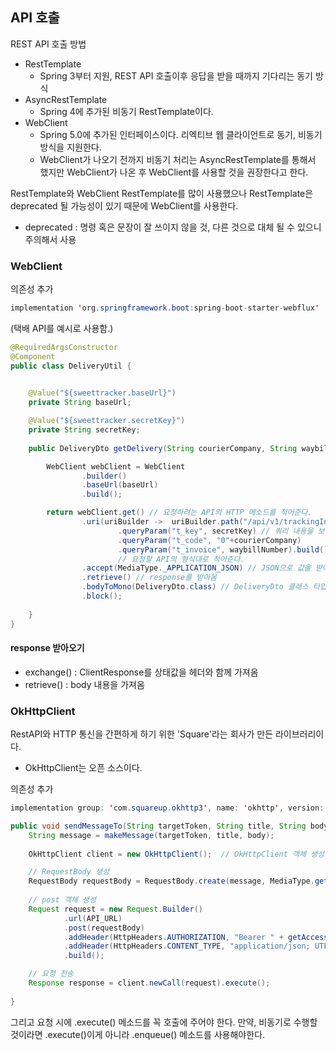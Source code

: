 ## API 호출

REST API 호출 방법
-  RestTemplate
    -  Spring 3부터 지원, REST API 호출이후 응답을 받을 때까지 기다리는 동기 방식
-  AsyncRestTemplate
    -  Spring 4에 추가된 비동기 RestTemplate이다.
-  WebClient
    - Spring 5.0에 추가된 인터페이스이다. 리엑티브 웹 클라이언트로 동기, 비동기 방식을 지원한다.
    - WebClient가 나오기 전까지 비동기 처리는 AsyncRestTemplate를 통해서 했지만 WebClient가 나온 후 WebClient를 사용할 것을 권장한다고 한다.

RestTemplate와 WebClient
RestTemplate를 많이 사용했으나 RestTemplate은 deprecated 될 가능성이 있기 때문에 WebClient를 사용한다.
- deprecated : 명령 혹은 문장이 잘 쓰이지 않을 것, 다른 것으로 대체 될 수 있으니 주의해서 사용


### WebClient

의존성 추가
```java
implementation 'org.springframework.boot:spring-boot-starter-webflux'
```

(택배 API를 예시로 사용함.)
```java
@RequiredArgsConstructor
@Component
public class DeliveryUtil {

  
    @Value("${sweettracker.baseUrl}")
    private String baseUrl;

    @Value("${sweettracker.secretKey}")
    private String secretKey;
 
    public DeliveryDto getDelivery(String courierCompany, String waybillNumber) {

        WebClient webClient = WebClient
                .builder()
                .baseUrl(baseUrl)
                .build();

        return webClient.get() // 요청하려는 API의 HTTP 메소드를 적어준다.
                .uri(uriBuilder ->  uriBuilder.path("/api/v1/trackingInfo")
                        .queryParam("t_key", secretKey) // 쿼리 내용을 보낼 수 있음
                        .queryParam("t_code", "0"+courierCompany)
                        .queryParam("t_invoice", waybillNumber).build())
                        // 요청할 API의 형식대로 적어준다.
                .accept(MediaType._APPLICATION_JSON) // JSON으로 값을 받아옴 
                .retrieve() // response를 받아옴
                .bodyToMono(DeliveryDto.class) // DeliveryDto 클래스 타입으로 가져옴.
                .block();
  
    }
}
```

#### response 받아오기
- exchange() : ClientResponse를 상태값을 헤더와 함께 가져옴
- retrieve() : body 내용을 가져옴



### OkHttpClient
RestAPI와 HTTP 통신을 간편하게 하기 위한 'Square'라는 회사가 만든 라이브러리이다.
- OkHttpClient는 오픈 소스이다.

의존성 추가
```java
implementation group: 'com.squareup.okhttp3', name: 'okhttp', version: '4.2.2'
```

```java
public void sendMessageTo(String targetToken, String title, String body) {  
    String message = makeMessage(targetToken, title, body);  
  
    OkHttpClient client = new OkHttpClient();  // OkHttpClient 객체 생성

	// RequestBody 생성
    RequestBody requestBody = RequestBody.create(message, MediaType.get("application/json; charset=utf-8"));
    
	// post 객체 생성
    Request request = new Request.Builder()  
            .url(API_URL)  
            .post(requestBody)  
            .addHeader(HttpHeaders.AUTHORIZATION, "Bearer " + getAccessToken())  
            .addHeader(HttpHeaders.CONTENT_TYPE, "application/json; UTF-8")  
            .build();  

	// 요청 전송
    Response response = client.newCall(request).execute();  
  
}
```

그리고 요청 시에 .execute() 메소드를 꼭 호출에 주어야 한다.
만약, 비동기로 수행할 것이라면 .execute()이게 아니라 .enqueue() 메소드를 사용해야한다.
